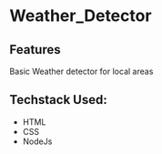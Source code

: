 # Weather_Detector

<h2>Features</h2>
<p> Basic Weather detector for local areas</p>


<h2>Techstack Used:</h2>
<ul>
<li>HTML</li>
<li>CSS</li>
<li>NodeJs</li>
